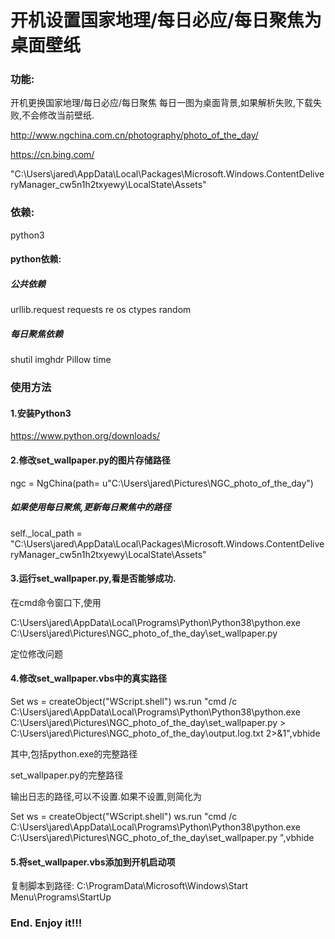 # 开机设置国家地理/每日必应/每日聚焦为桌面壁纸

### 功能:

开机更换国家地理/每日必应/每日聚焦 每日一图为桌面背景,如果解析失败,下载失败,不会修改当前壁纸.

http://www.ngchina.com.cn/photography/photo_of_the_day/

https://cn.bing.com/

"C:\\Users\\jared\\AppData\\Local\\Packages\\Microsoft.Windows.ContentDeliveryManager_cw5n1h2txyewy\\LocalState\\Assets"


### 依赖:
python3

#### python依赖:
##### 公共依赖
urllib.request
requests
re
os
ctypes
random

##### 每日聚焦依赖
shutil
imghdr
Pillow
time


### 使用方法

#### 1.安装Python3

https://www.python.org/downloads/



#### 2.修改set_wallpaper.py的图片存储路径

ngc = NgChina(path= u"C:\\Users\\jared\\Pictures\\NGC_photo_of_the_day")
##### 如果使用每日聚焦,更新每日聚焦中的路径
self._local_path = "C:\\Users\\jared\\AppData\\Local\\Packages\\Microsoft.Windows.ContentDeliveryManager_cw5n1h2txyewy\\LocalState\\Assets"


#### 3.运行set_wallpaper.py,看是否能够成功.

在cmd命令窗口下,使用

C:\Users\jared\AppData\Local\Programs\Python\Python38\python.exe C:\Users\jared\Pictures\NGC_photo_of_the_day\set_wallpaper.py

定位修改问题


#### 4.修改set_wallpaper.vbs中的真实路径

Set ws = createObject("WScript.shell")
 ws.run "cmd /c C:\Users\jared\AppData\Local\Programs\Python\Python38\python.exe C:\Users\jared\Pictures\NGC_photo_of_the_day\set_wallpaper.py > C:\Users\jared\Pictures\NGC_photo_of_the_day\output.log.txt 2>&1",vbhide

其中,包括python.exe的完整路径

set_wallpaper.py的完整路径

输出日志的路径,可以不设置.如果不设置,则简化为

Set ws = createObject("WScript.shell")
 ws.run "cmd /c C:\Users\jared\AppData\Local\Programs\Python\Python38\python.exe C:\Users\jared\Pictures\NGC_photo_of_the_day\set_wallpaper.py ",vbhide



#### 5.将set_wallpaper.vbs添加到开机启动项
复制脚本到路径:
C:\ProgramData\Microsoft\Windows\Start Menu\Programs\StartUp


### End. Enjoy it!!!



